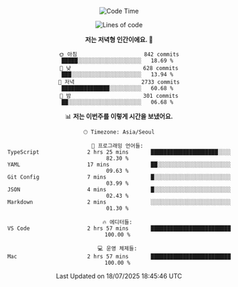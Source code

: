 <div align='center'>
 
<!--START_SECTION:waka-->
![Code Time](http://img.shields.io/badge/Code%20Time-4%2C496%20hrs%2023%20mins-blue)

![Lines of code](https://img.shields.io/badge/%EC%A0%80%EB%8A%94%20%EC%97%AC%ED%83%9C%EA%B9%8C%EC%A7%80%20-1.9%20million%20%EC%A4%84%EC%9D%98%20%EC%BD%94%EB%93%9C%EB%A5%BC%20%EC%9E%91%EC%84%B1%ED%96%88%EC%96%B4%EC%9A%94.-blue)

**저는 저녁형 인간이에요. 🦉** 

```text
🌞 아침                     842 commits         █████░░░░░░░░░░░░░░░░░░░░   18.69 % 
🌆 낮　                     628 commits         ███░░░░░░░░░░░░░░░░░░░░░░   13.94 % 
🌃 저녁                     2733 commits        ███████████████░░░░░░░░░░   60.68 % 
🌙 밤　                     301 commits         ██░░░░░░░░░░░░░░░░░░░░░░░   06.68 % 
```


📊 **저는 이번주를 이렇게 시간을 보냈어요.** 

```text
🕑︎ Timezone: Asia/Seoul

💬 프로그래밍 언어들: 
TypeScript               2 hrs 25 mins       █████████████████████░░░░   82.30 % 
YAML                     17 mins             ██░░░░░░░░░░░░░░░░░░░░░░░   09.63 % 
Git Config               7 mins              █░░░░░░░░░░░░░░░░░░░░░░░░   03.99 % 
JSON                     4 mins              █░░░░░░░░░░░░░░░░░░░░░░░░   02.43 % 
Markdown                 2 mins              ░░░░░░░░░░░░░░░░░░░░░░░░░   01.30 % 

🔥 에디터들: 
VS Code                  2 hrs 57 mins       █████████████████████████   100.00 % 

💻 운영 체제들: 
Mac                      2 hrs 57 mins       █████████████████████████   100.00 % 
```


 Last Updated on 18/07/2025 18:45:46 UTC
<!--END_SECTION:waka-->
 </div>
<!---
Emewjin/Emewjin is a ✨ special ✨ repository because its `README.md` (this file) appears on your GitHub profile.
You can click the Preview link to take a look at your changes.
--->
